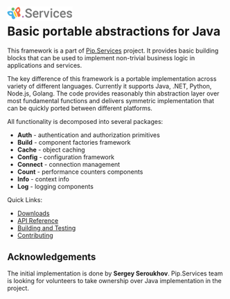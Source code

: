 # <img src="https://github.com/pip-services/pip-services/raw/master/design/Logo.png" alt="Pip.Services Logo" style="max-width:30%"> <br/> Basic portable abstractions for Java

This framework is a part of [Pip.Services](https://github.com/pip-services/pip-services) project.
It provides basic building blocks that can be used to implement non-trivial business logic in applications and services.

The key difference of this framework is a portable implementation across variety of different languages. 
Currently it supports Java, .NET, Python, Node.js, Golang. The code provides reasonably thin abstraction layer 
over most fundamental functions and delivers symmetric implementation that can be quickly ported between different platforms.

All functionality is decomposed into several packages:

- **Auth** - authentication and authorization primitives
- **Build** - component factories framework
- **Cache** - object caching
- **Config** - configuration framework
- **Connect** - connection management
- **Count** - performance counters components
- **Info** - context info
- **Log** - logging components

Quick Links:

* [Downloads](https://github.com/pip-services3-java/pip-services3-components-java/blob/master/doc/Downloads.md)
* [API Reference](http://htmlpreview.github.io/?https://github.com/pip-services3-java/pip-services3-components-java/blob/master/doc/api/index.html)
* [Building and Testing](https://github.com/pip-services3-java/pip-services3-components-java/blob/master/doc/Development.md)
* [Contributing](https://github.com/pip-services3-java/pip-services3-components-java/blob/master/doc/Development.md/#contrib)

## Acknowledgements

The initial implementation is done by **Sergey Seroukhov**. Pip.Services team is looking for volunteers to 
take ownership over Java implementation in the project.
